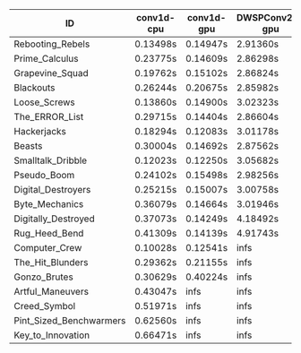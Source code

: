 |ID|conv1d-cpu|conv1d-gpu|DWSPConv2D-gpu|gemm-gpu|avg|
|-|-|-|-|-|-|
|Rebooting_Rebels|0.13498s|0.14947s|2.91360s|1.71480s|1.22821s|
|Prime_Calculus|0.23775s|0.14609s|2.86298s|1.70123s|1.23701s|
|Grapevine_Squad|0.19762s|0.15102s|2.86824s|1.78441s|1.25032s|
|Blackouts|0.26244s|0.20675s|2.85982s|1.70474s|1.25844s|
|Loose_Screws|0.13860s|0.14900s|3.02323s|1.78752s|1.27459s|
|The_ERROR_List|0.29715s|0.14404s|2.86604s|1.90927s|1.30412s|
|Hackerjacks|0.18294s|0.12083s|3.01178s|1.90127s|1.30421s|
|Beasts|0.30004s|0.14692s|2.87562s|1.89746s|1.30501s|
|Smalltalk_Dribble|0.12023s|0.12250s|3.05682s|1.92694s|1.30662s|
|Pseudo_Boom|0.24102s|0.15498s|2.98256s|1.93580s|1.32859s|
|Digital_Destroyers|0.25215s|0.15007s|3.00758s|1.91607s|1.33147s|
|Byte_Mechanics|0.36079s|0.14664s|3.01946s|1.91069s|1.35939s|
|Digitally_Destroyed|0.37073s|0.14249s|4.18492s|2.49488s|1.79826s|
|Rug_Heed_Bend|0.41309s|0.14139s|4.91743s|4.35099s|2.45573s|
|Computer_Crew|0.10028s|0.12541s|infs|4.37406s|infs|
|The_Hit_Blunders|0.29362s|0.21155s|infs|1.95237s|infs|
|Gonzo_Brutes|0.30629s|0.40224s|infs|4.37751s|infs|
|Artful_Maneuvers|0.43047s|infs|infs|4.46979s|infs|
|Creed_Symbol|0.51971s|infs|infs|4.42452s|infs|
|Pint_Sized_Benchwarmers|0.62560s|infs|infs|4.43082s|infs|
|Key_to_Innovation|0.66471s|infs|infs|4.44155s|infs|
